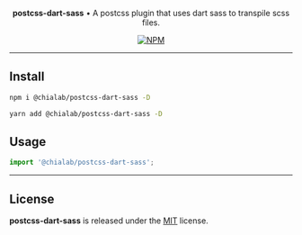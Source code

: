 <p align="center">
    <strong>postcss-dart-sass</strong> • A postcss plugin that uses dart sass to transpile scss files.
</p>

<p align="center">
    <a href="https://www.npmjs.com/package/@chialab/postcss-dart-sass"><img alt="NPM" src="https://img.shields.io/npm/v/@chialab/postcss-dart-sass.svg?style=flat-square"></a>
</p>

---

## Install

```sh
npm i @chialab/postcss-dart-sass -D
```

```sh
yarn add @chialab/postcss-dart-sass -D
```

## Usage

```js
import '@chialab/postcss-dart-sass';

```

---

## License

**postcss-dart-sass** is released under the [MIT](https://github.com/chialab/rna/blob/main/packages/postcss-dart-sass/LICENSE) license.
